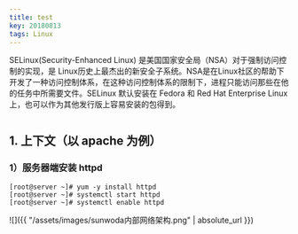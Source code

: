 ```yaml
---
title: test
key: 20180813
tags: Linux
---
```


SELinux(Security-Enhanced Linux) 是美国国家安全局（NSA）对于强制访问控制的实现，是 Linux历史上最杰出的新安全子系统。NSA是在Linux社区的帮助下开发了一种访问控制体系，在这种访问控制体系的限制下，进程只能访问那些在他的任务中所需要文件。SELinux 默认安装在 Fedora 和 Red Hat Enterprise Linux 上，也可以作为其他发行版上容易安装的包得到。
<!--more-->


# 
## 1. 上下文（以 apache 为例）
### 1）服务器端安装 httpd
```
[root@server ~]# yum -y install httpd
[root@server ~]# systemctl start httpd
[root@server ~]# systemctl enable httpd
```
![]({{ "/assets/images/sunwoda内部网络架构.png" | absolute_url }})